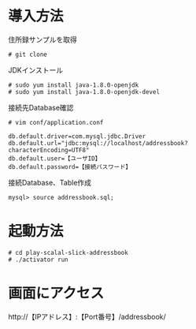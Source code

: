 # 導入方法

住所録サンプルを取得

```
# git clone 
```

JDKインストール

```
# sudo yum install java-1.8.0-openjdk
# sudo yum install java-1.8.0-openjdk-devel
```

接続先Database確認

```
# vim conf/application.conf

db.default.driver=com.mysql.jdbc.Driver
db.default.url="jdbc:mysql://localhost/addressbook?characterEncoding=UTF8"
db.default.user=【ユーザID】
db.default.password=【接続パスワード】
```

接続Database、Table作成

```
mysql> source addressbook.sql;
```

# 起動方法

```
# cd play-scalal-slick-addressbook
# ./activator run
```

# 画面にアクセス
http://【IPアドレス】:【Port番号】/addressbook/
